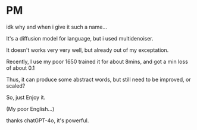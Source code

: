 # PM

idk why and when i give it such a name...

It's a diffusion model for language, but i used multidenoiser.

It doesn't works very very well, but already out of my exceptation.

Recently, I use my poor 1650 trained it for about 8mins, and got a min loss of about 0.1

Thus, it can produce some abstract words, but still need to be improved, or scaled?

So, just Enjoy it.

(My poor English...)

thanks chatGPT-4o, it's powerful.
